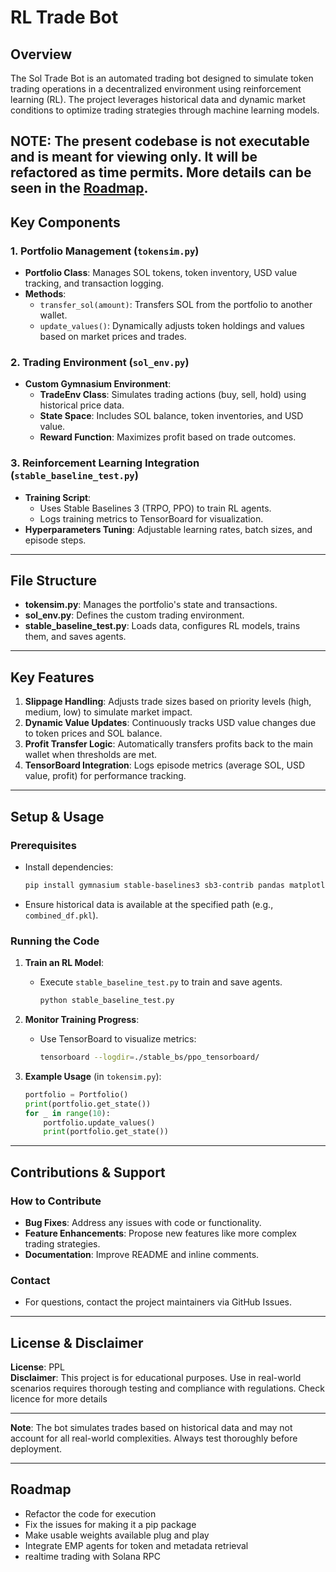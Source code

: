# RL Trade Bot 

## Overview
The Sol Trade Bot is an automated trading bot designed to simulate token trading operations in a decentralized environment using reinforcement learning (RL). The project leverages historical data and dynamic market conditions to optimize trading strategies through machine learning models.

NOTE: The present codebase is not executable and is meant for viewing only. It will be refactored as time permits. More details can be seen in the [Roadmap](#roadmap). 
---

## Key Components

### 1. Portfolio Management (`tokensim.py`)
- **Portfolio Class**: Manages SOL tokens, token inventory, USD value tracking, and transaction logging.
- **Methods**:
  - `transfer_sol(amount)`: Transfers SOL from the portfolio to another wallet.
  - `update_values()`: Dynamically adjusts token holdings and values based on market prices and trades.

### 2. Trading Environment (`sol_env.py`)
- **Custom Gymnasium Environment**: 
  - **TradeEnv Class**: Simulates trading actions (buy, sell, hold) using historical price data.
  - **State Space**: Includes SOL balance, token inventories, and USD value.
  - **Reward Function**: Maximizes profit based on trade outcomes.

### 3. Reinforcement Learning Integration (`stable_baseline_test.py`)
- **Training Script**:
  - Uses Stable Baselines 3 (TRPO, PPO) to train RL agents.
  - Logs training metrics to TensorBoard for visualization.
- **Hyperparameters Tuning**: Adjustable learning rates, batch sizes, and episode steps.

---

## File Structure
- **tokensim.py**: Manages the portfolio's state and transactions.
- **sol_env.py**: Defines the custom trading environment.
- **stable_baseline_test.py**: Loads data, configures RL models, trains them, and saves agents.

---

## Key Features
1. **Slippage Handling**: Adjusts trade sizes based on priority levels (high, medium, low) to simulate market impact.
2. **Dynamic Value Updates**: Continuously tracks USD value changes due to token prices and SOL balance.
3. **Profit Transfer Logic**: Automatically transfers profits back to the main wallet when thresholds are met.
4. **TensorBoard Integration**: Logs episode metrics (average SOL, USD value, profit) for performance tracking.

---

## Setup & Usage

### Prerequisites
- Install dependencies:
  ```bash
  pip install gymnasium stable-baselines3 sb3-contrib pandas matplotlib tensorboard
  ```
- Ensure historical data is available at the specified path (e.g., `combined_df.pkl`).

### Running the Code
1. **Train an RL Model**:
   - Execute `stable_baseline_test.py` to train and save agents.
     ```bash
     python stable_baseline_test.py
     ```

2. **Monitor Training Progress**:
   - Use TensorBoard to visualize metrics:
     ```bash
     tensorboard --logdir=./stable_bs/ppo_tensorboard/
     ```
   
3. **Example Usage** (in `tokensim.py`):
   ```python
   portfolio = Portfolio()
   print(portfolio.get_state())
   for _ in range(10):
       portfolio.update_values()
       print(portfolio.get_state())
   ```

---

## Contributions & Support

### How to Contribute
- **Bug Fixes**: Address any issues with code or functionality.
- **Feature Enhancements**: Propose new features like more complex trading strategies.
- **Documentation**: Improve README and inline comments.

### Contact
- For questions, contact the project maintainers via GitHub Issues.

---

## License & Disclaimer

**License**: PPL  
**Disclaimer**: This project is for educational purposes. Use in real-world scenarios requires thorough testing and compliance with regulations. Check licence for more details

--- 

**Note**: The bot simulates trades based on historical data and may not account for all real-world complexities. Always test thoroughly before deployment.

---

## Roadmap 

* Refactor the code for execution 
* Fix the issues for making it a pip package
* Make usable weights available plug and play
* Integrate EMP agents for token and metadata retrieval
* realtime trading with Solana RPC